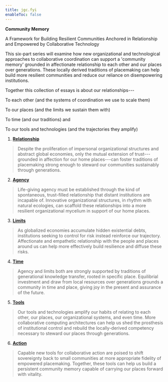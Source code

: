 ```yaml
---
title: jgc.fyi
enableToc: false
---
```


**Community Memory**

A Framework for Building Resilient Communities Anchored in Relationship
and Empowered by Collaborative Technology

This six-part series will examine how new organizational and
technological approaches to collaborative coordination can support a
'community memory' grounded in affectionate relationship to each other
and our places over generations. These locally derived traditions of
placemaking can help build more resilient communities and reduce our
reliance on disempowering institutions.

Together this collection of essays is about our relationships---

To each other (and the systems of coordination we use to scale them)

To our places (and the limits we sustain them with)

To time (and our traditions) and

To our tools and technologies (and the trajectories they amplify)

1.  [**Relationship**](/1-relationship)

> Despite the proliferation of impersonal organizational structures and
> abstract global economies, only the mutual extension of
> trust---grounded in affection for our home places---can foster
> traditions of placemaking strong enough to steward our communities
> sustainably through generations.

2.  [**Agency**](/2-agency)

> Life-giving agency must be established through the kind of
> spontaneous, trust-filled relationship that distant institutions are
> incapable of. Innovative organizational structures, in rhythm with
> natural ecologies, can scaffold these relationships into a more
> resilient organizational mycelium in support of our home places.

3.  [**Limits**](/3-limits)

> As globalized economies accumulate hidden existential debts,
> institutions seeking to control for risk instead reinforce our
> trajectory. Affectionate and empathetic relationship with the people
> and places around us can help more effectively build resilience and
> diffuse these risks.

4.  [**Time**](/4-time)

> Agency and limits both are strongly supported by traditions of
> generational knowledge transfer, rooted in specific place. Equilibrial
> investment and draw from local resources over generations grounds a
> community in time and place, giving joy in the present and assurance
> of the future.

5.  [**Tools**](/5-tools)

> Our tools and technologies amplify our habits of relating to each
> other, our places, our organizational systems, and even time. More
> collaborative computing architectures can help us shed the prosthesis
> of institutional control and rebuild the locally-derived competency
> necessary to steward our places through generations.

6.  [**Action**](/6-action)

> Capable new tools for collaborative action are poised to shift
> sovereignty back to small communities at more appropriate fidelity of
> empowered placemaking. Together, these tools can help us build a
> persistent community memory capable of carrying our places forward
> with vitality.

